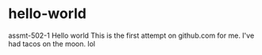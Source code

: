 # hello-world
assmt-502-1
Hello world
This is the first attempt on github.com for me. 
I've had tacos on the moon. lol

